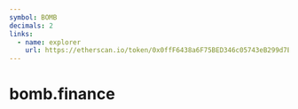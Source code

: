 ```yaml
---
symbol: BOMB
decimals: 2
links:
  - name: explorer
    url: https://etherscan.io/token/0x0ffF6438a6F75BED346c05743eB299d7EA280020
---
```


# bomb.finance
